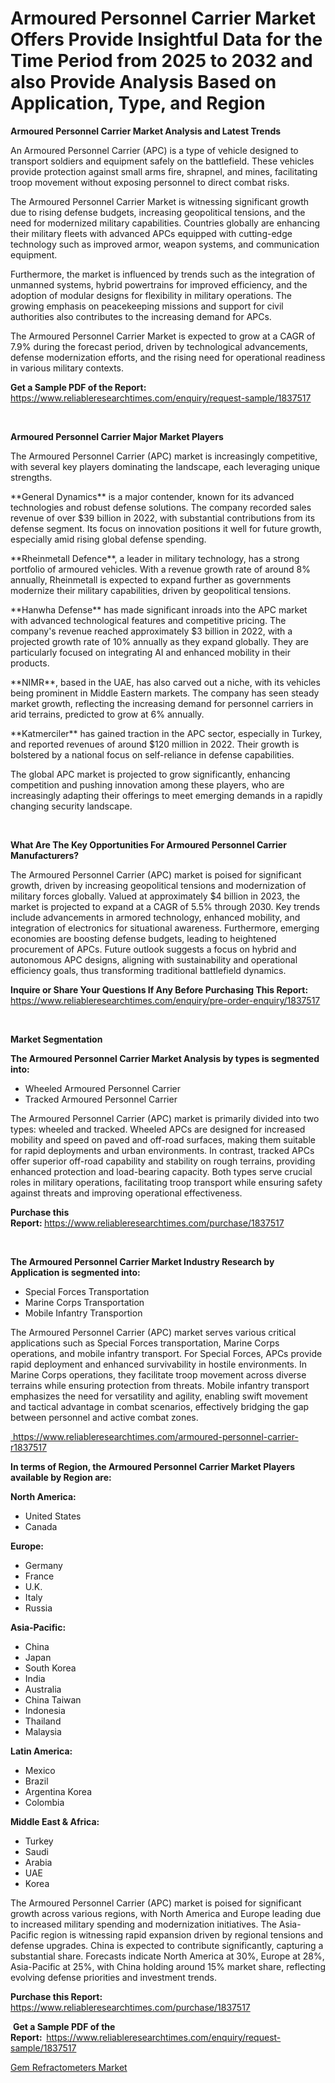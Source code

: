 <p><h1>Armoured Personnel Carrier Market Offers Provide Insightful Data for the Time Period from 2025 to 2032 and also Provide Analysis Based on Application, Type, and Region</h1></p><p><strong>Armoured Personnel Carrier Market Analysis and Latest Trends</strong></p>
<p><p>An Armoured Personnel Carrier (APC) is a type of vehicle designed to transport soldiers and equipment safely on the battlefield. These vehicles provide protection against small arms fire, shrapnel, and mines, facilitating troop movement without exposing personnel to direct combat risks. </p><p>The Armoured Personnel Carrier Market is witnessing significant growth due to rising defense budgets, increasing geopolitical tensions, and the need for modernized military capabilities. Countries globally are enhancing their military fleets with advanced APCs equipped with cutting-edge technology such as improved armor, weapon systems, and communication equipment. </p><p>Furthermore, the market is influenced by trends such as the integration of unmanned systems, hybrid powertrains for improved efficiency, and the adoption of modular designs for flexibility in military operations. The growing emphasis on peacekeeping missions and support for civil authorities also contributes to the increasing demand for APCs. </p><p>The Armoured Personnel Carrier Market is expected to grow at a CAGR of 7.9% during the forecast period, driven by technological advancements, defense modernization efforts, and the rising need for operational readiness in various military contexts.</p></p>
<p><strong>Get a Sample PDF of the Report:&nbsp;</strong> <a href="https://www.reliableresearchtimes.com/enquiry/request-sample/1837517?utm_campaign=2123&utm_medium=2&utm_source=Github&utm_content=ia&utm_term=22022025&utm_id=armoured-personnel-carrier">https://www.reliableresearchtimes.com/enquiry/request-sample/1837517</a></p>
<p>&nbsp;</p>
<p><strong>Armoured Personnel Carrier Major Market Players</strong></p>
<p><p>The Armoured Personnel Carrier (APC) market is increasingly competitive, with several key players dominating the landscape, each leveraging unique strengths. </p><p>**General Dynamics** is a major contender, known for its advanced technologies and robust defense solutions. The company recorded sales revenue of over $39 billion in 2022, with substantial contributions from its defense segment. Its focus on innovation positions it well for future growth, especially amid rising global defense spending.</p><p>**Rheinmetall Defence**, a leader in military technology, has a strong portfolio of armoured vehicles. With a revenue growth rate of around 8% annually, Rheinmetall is expected to expand further as governments modernize their military capabilities, driven by geopolitical tensions.</p><p>**Hanwha Defense** has made significant inroads into the APC market with advanced technological features and competitive pricing. The company's revenue reached approximately $3 billion in 2022, with a projected growth rate of 10% annually as they expand globally. They are particularly focused on integrating AI and enhanced mobility in their products.</p><p>**NIMR**, based in the UAE, has also carved out a niche, with its vehicles being prominent in Middle Eastern markets. The company has seen steady market growth, reflecting the increasing demand for personnel carriers in arid terrains, predicted to grow at 6% annually.</p><p>**Katmerciler** has gained traction in the APC sector, especially in Turkey, and reported revenues of around $120 million in 2022. Their growth is bolstered by a national focus on self-reliance in defense capabilities.</p><p>The global APC market is projected to grow significantly, enhancing competition and pushing innovation among these players, who are increasingly adapting their offerings to meet emerging demands in a rapidly changing security landscape.</p></p>
<p>&nbsp;</p>
<p><strong>What Are The Key Opportunities For Armoured Personnel Carrier Manufacturers?</strong></p>
<p><p>The Armoured Personnel Carrier (APC) market is poised for significant growth, driven by increasing geopolitical tensions and modernization of military forces globally. Valued at approximately $4 billion in 2023, the market is projected to expand at a CAGR of 5.5% through 2030. Key trends include advancements in armored technology, enhanced mobility, and integration of electronics for situational awareness. Furthermore, emerging economies are boosting defense budgets, leading to heightened procurement of APCs. Future outlook suggests a focus on hybrid and autonomous APC designs, aligning with sustainability and operational efficiency goals, thus transforming traditional battlefield dynamics.</p></p>
<p><strong>Inquire or Share Your Questions If Any Before Purchasing This Report:</strong> <a href="https://www.reliableresearchtimes.com/enquiry/pre-order-enquiry/1837517?utm_campaign=2123&utm_medium=2&utm_source=Github&utm_content=ia&utm_term=22022025&utm_id=armoured-personnel-carrier">https://www.reliableresearchtimes.com/enquiry/pre-order-enquiry/1837517</a></p>
<p>&nbsp;</p>
<p><strong>Market Segmentation</strong></p>
<p><strong>The Armoured Personnel Carrier Market Analysis by types is segmented into:</strong></p>
<p><ul><li>Wheeled Armoured Personnel Carrier</li><li>Tracked Armoured Personnel Carrier</li></ul></p>
<p><p>The Armoured Personnel Carrier (APC) market is primarily divided into two types: wheeled and tracked. Wheeled APCs are designed for increased mobility and speed on paved and off-road surfaces, making them suitable for rapid deployments and urban environments. In contrast, tracked APCs offer superior off-road capability and stability on rough terrains, providing enhanced protection and load-bearing capacity. Both types serve crucial roles in military operations, facilitating troop transport while ensuring safety against threats and improving operational effectiveness.</p></p>
<p><strong>Purchase this Report:&nbsp;</strong><a href="https://www.reliableresearchtimes.com/purchase/1837517?utm_campaign=2123&utm_medium=2&utm_source=Github&utm_content=ia&utm_term=22022025&utm_id=armoured-personnel-carrier">https://www.reliableresearchtimes.com/purchase/1837517</a></p>
<p>&nbsp;</p>
<p><strong>The Armoured Personnel Carrier Market Industry Research by Application is segmented into:</strong></p>
<p><ul><li>Special Forces Transportation</li><li>Marine Corps Transportation</li><li>Mobile Infantry Transportion</li></ul></p>
<p><p>The Armoured Personnel Carrier (APC) market serves various critical applications such as Special Forces transportation, Marine Corps operations, and mobile infantry transport. For Special Forces, APCs provide rapid deployment and enhanced survivability in hostile environments. In Marine Corps operations, they facilitate troop movement across diverse terrains while ensuring protection from threats. Mobile infantry transport emphasizes the need for versatility and agility, enabling swift movement and tactical advantage in combat scenarios, effectively bridging the gap between personnel and active combat zones.</p></p>
<p><a href="https://www.reliableresearchtimes.com/armoured-personnel-carrier-r1837517?utm_campaign=2123&utm_medium=2&utm_source=Github&utm_content=ia&utm_term=22022025&utm_id=armoured-personnel-carrier">&nbsp;https://www.reliableresearchtimes.com/armoured-personnel-carrier-r1837517</a></p>
<p><strong>In terms of Region, the Armoured Personnel Carrier Market Players available by Region are:</strong></p>
<p>
    <p> <strong> North America: </strong>
        <ul>
            <li>United States</li>
            <li>Canada</li>
        </ul>
        </p> 
    <p> <strong> Europe: </strong>
        <ul>
            <li>Germany</li>
            <li>France</li>
            <li>U.K.</li>
            <li>Italy</li>
            <li>Russia</li>
        </ul>
        </p> 
    <p> <strong> Asia-Pacific: </strong>
        <ul>
            <li>China</li>
            <li>Japan</li>
            <li>South Korea</li>
            <li>India</li>
            <li>Australia</li>
            <li>China Taiwan</li>
            <li>Indonesia</li>
            <li>Thailand</li>
            <li>Malaysia</li>
        </ul>
        </p> 
    <p> <strong> Latin America: </strong>
        <ul>
            <li>Mexico</li>
            <li>Brazil</li>
            <li>Argentina Korea</li>
            <li>Colombia</li>
        </ul>
        </p> 
    <p> <strong> Middle East & Africa: </strong>
        <ul>
            <li>Turkey</li>
            <li>Saudi</li>
            <li>Arabia</li>
            <li>UAE</li>
            <li>Korea</li>
        </ul>
    </p>
    </p>
<p><p>The Armoured Personnel Carrier (APC) market is poised for significant growth across various regions, with North America and Europe leading due to increased military spending and modernization initiatives. The Asia-Pacific region is witnessing rapid expansion driven by regional tensions and defense upgrades. China is expected to contribute significantly, capturing a substantial share. Forecasts indicate North America at 30%, Europe at 28%, Asia-Pacific at 25%, with China holding around 15% market share, reflecting evolving defense priorities and investment trends.</p></p>
<p><strong>Purchase this Report: </strong><a href="https://www.reliableresearchtimes.com/purchase/1837517?utm_campaign=2123&utm_medium=2&utm_source=Github&utm_content=ia&utm_term=22022025&utm_id=armoured-personnel-carrier">https://www.reliableresearchtimes.com/purchase/1837517</a></p>
<p>&nbsp;<strong>Get a Sample PDF of the Report:&nbsp;&nbsp;</strong><a href="https://www.reliableresearchtimes.com/enquiry/request-sample/1837517?utm_campaign=2123&utm_medium=2&utm_source=Github&utm_content=ia&utm_term=22022025&utm_id=armoured-personnel-carrier">https://www.reliableresearchtimes.com/enquiry/request-sample/1837517</a></p>
<p><strong></strong></p>
<p><p><a href="https://github.com/mcfred89/Market-Research-Report-List-1/blob/main/gem-refractometers-market.md?utm_campaign=2123&utm_medium=2&utm_source=Github&utm_content=ia&utm_term=22022025&utm_id=armoured-personnel-carrier">Gem Refractometers Market</a></p></p>